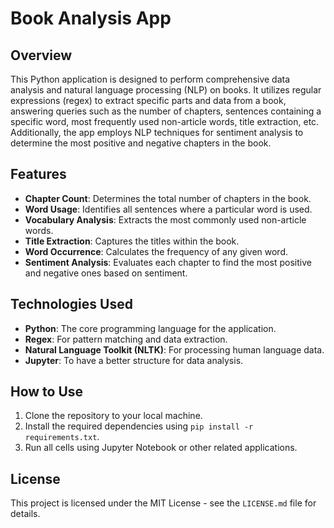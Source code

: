 # Book Analysis App

## Overview
This Python application is designed to perform comprehensive data analysis and natural language processing (NLP) on books. It utilizes regular expressions (regex) to extract specific parts and data from a book, answering queries such as the number of chapters, sentences containing a specific word, most frequently used non-article words, title extraction, etc. Additionally, the app employs NLP techniques for sentiment analysis to determine the most positive and negative chapters in the book.

## Features
- **Chapter Count**: Determines the total number of chapters in the book.
- **Word Usage**: Identifies all sentences where a particular word is used.
- **Vocabulary Analysis**: Extracts the most commonly used non-article words.
- **Title Extraction**: Captures the titles within the book.
- **Word Occurrence**: Calculates the frequency of any given word.
- **Sentiment Analysis**: Evaluates each chapter to find the most positive and negative ones based on sentiment.

## Technologies Used
- **Python**: The core programming language for the application.
- **Regex**: For pattern matching and data extraction.
- **Natural Language Toolkit (NLTK)**: For processing human language data.
- **Jupyter**: To have a better structure for data analysis.

## How to Use
1. Clone the repository to your local machine.
2. Install the required dependencies using `pip install -r requirements.txt`.
3. Run all cells using Jupyter Notebook or other related applications.

## License
This project is licensed under the MIT License - see the `LICENSE.md` file for details.
